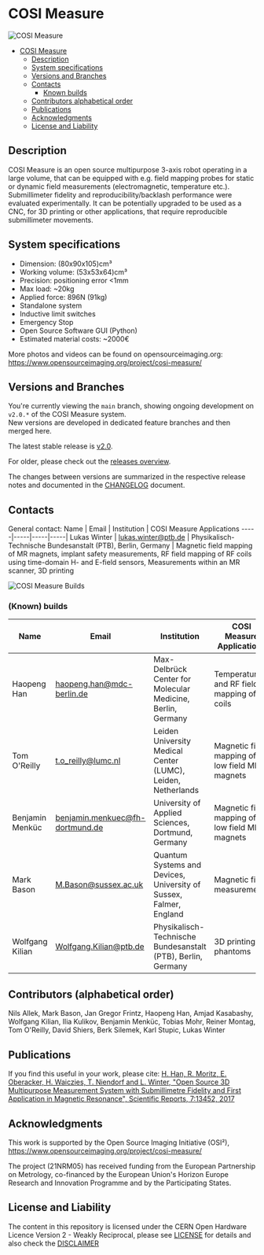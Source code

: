 # COSI Measure

![COSI Measure](setup-overview.jpg)

<!-- TOC -->

- [COSI Measure](#cosi-measure)
  - [Description](#description)
  - [System specifications](#system-specifications)
  - [Versions and Branches](#versions-and-branches)
  - [Contacts](#contacts)
    - [Known builds](#known-builds)
  - [Contributors alphabetical order](#contributors-alphabetical-order)
  - [Publications](#publications)
  - [Acknowledgments](#acknowledgments)
  - [License and Liability](#license-and-liability)

<!-- /TOC -->
## Description

COSI Measure is an open source multipurpose 3-axis robot operating in a large volume, that can be equipped with e.g. field mapping probes for static or dynamic field measurements (electromagnetic, temperature etc.). Submillimeter fidelity and reproducibility/backlash performance were evaluated experimentally. It can be potentially upgraded to be used as a CNC, for 3D printing or other applications, that require reproducible submillimeter movements.

## System specifications

- Dimension: (80x90x105)cm³
- Working volume: (53x53x64)cm³
- Precision: positioning error <1mm
- Max load: ~20kg
- Applied force: 896N (91kg)
- Standalone system
- Inductive limit switches
- Emergency Stop
- Open Source Software GUI (Python)
- Estimated material costs: ~2000€

More photos and videos can be found on opensourceimaging.org: <https://www.opensourceimaging.org/project/cosi-measure/>

## Versions and Branches

You're currently viewing the `main` branch, showing ongoing development on `v2.0.*` of the COSI Measure system.\
New versions are developed in dedicated feature branches and then merged here.

The latest stable release is [v2.0](https://github.com/opensourceimaging/cosi-measure/releases/tag/v2.0).

For older, please check out the [releases overview](https://github.com/opensourceimaging/cosi-measure/releases/).

The changes between versions are summarized in the respective release notes and documented in the [CHANGELOG](CHANGELOG.md) document.

## Contacts

General contact:
Name | Email | Institution | COSI Measure Applications
-----|-----|-----|-----|
Lukas Winter | <lukas.winter@ptb.de> | Physikalisch-Technische Bundesanstalt (PTB), Berlin, Germany | Magnetic field mapping of MR magnets, implant safety measurements, RF field mapping of RF coils using time-domain H- and E-field sensors, Measurements within an MR scanner, 3D printing

![COSI Measure Builds](Publications/cosi_measure_builds.jpg)

### (Known) builds

Name | Email | Institution | COSI Measure Applications
-----|-----|-----|-----|
Haopeng Han | <haopeng.han@mdc-berlin.de> | Max-Delbrück Center for Molecular Medicine, Berlin, Germany | Temperature and RF field mapping of RF coils
Tom O'Reilly | <t.o_reilly@lumc.nl> | Leiden University Medical Center (LUMC), Leiden, Netherlands | Magnetic field mapping of low field MR magnets
Benjamin Menküc | <benjamin.menkuec@fh-dortmund.de> | University of Applied Sciences, Dortmund, Germany | Magnetic field mapping of low field MR magnets
Mark Bason | <M.Bason@sussex.ac.uk> | Quantum Systems and Devices, University of Sussex, Falmer, England | Magnetic field measurements
Wolfgang Kilian | <Wolfgang.Kilian@ptb.de> | Physikalisch-Technische Bundesanstalt (PTB), Berlin, Germany | 3D printing of phantoms

## Contributors (alphabetical order)

Nils Allek, Mark Bason, Jan Gregor Frintz, Haopeng Han, Amjad Kasabashy, Wolfgang Kilian, Ilia Kulikov, Benjamin Menküc, Tobias Mohr, Reiner Montag, Tom O'Reilly, David Shiers, Berk Silemek, Karl Stupic, Lukas Winter

## Publications

If you find this useful in your work, please cite:
[H. Han, R. Moritz, E. Oberacker, H. Waiczies, T. Niendorf and L. Winter, "Open Source 3D Multipurpose Measurement System with Submillimetre Fidelity and First Application in Magnetic Resonance", Scientific Reports, 7:13452, 2017](https://nature.com/articles/s41598-017-13824-z)

## Acknowledgments

This work is supported by the Open Source Imaging Initiative (OSI²), <https://www.opensourceimaging.org/project/cosi-measure/>

The project (21NRM05) has received funding from the European Partnership on Metrology, co-financed by the European Union's Horizon Europe Research and Innovation Programme and by the Participating States.

## License and Liability

The content in this repository is licensed under the CERN Open Hardware Licence Version 2 - Weakly Reciprocal, please see [LICENSE](LICENSE) for details and also check the [DISCLAIMER](DISCLAIMER.pdf)
